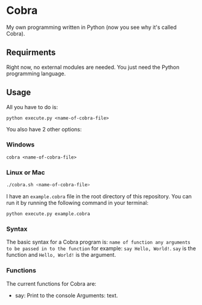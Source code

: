# Cobra
My own programming written in Python (now you see why it's called Cobra).

## Requirments
Right now, no external modules are needed. You just need the Python programming language.

## Usage
All you have to do is:
```shell
python execute.py <name-of-cobra-file>
```
You also have 2 other options:
### Windows
```batch
cobra <name-of-cobra-file>
```
### Linux or Mac
```bash
./cobra.sh <name-of-cobra-file>
```

I have an `example.cobra` file in the root directory of this repository.
You can run it by running the following command in your terminal:
```shell
python execute.py example.cobra
```

### Syntax
The basic syntax for a Cobra program is: `name of function any arguments to be passed in to the function` for example: `say Hello, World!`. `say` is the function and `Hello, World!` is the argument.

### Functions
The current functions for Cobra are:
- say: Print to the console
Arguments: text.
